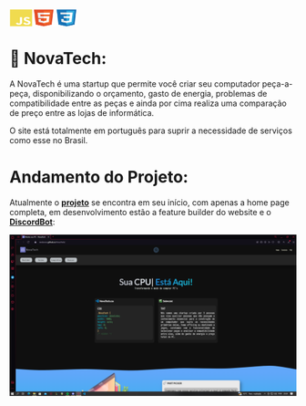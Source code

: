 <div style="display: flex">
  <img align="center" alt="JS" height="30" width="40" src="https://raw.githubusercontent.com/devicons/devicon/master/icons/javascript/javascript-plain.svg">
  <img align="center" alt="HTML" height="30" width="40" src="https://raw.githubusercontent.com/devicons/devicon/master/icons/html5/html5-original.svg">
  <img align="center" alt="CSS" height="30" width="40" src="https://raw.githubusercontent.com/devicons/devicon/master/icons/css3/css3-original.svg">
</div>

# 🎩 NovaTech:

A NovaTech é uma startup que permite você criar seu computador peça-a-peça, disponibilizando o orçamento, gasto de energia, problemas de compatibilidade entre as peças e ainda por cima realiza uma comparação de preço entre as lojas de informática.

O site está totalmente em português para suprir a necessidade de serviços como esse no Brasil.

# Andamento do Projeto:

Atualmente o <a href="https://docs.google.com/presentation/d/147pI2Q5RVeW5FYx99FEYvBMpcv1p3xx_oscBhq9rR3M/edit?usp=sharing"><b>projeto</b></a> se encontra em seu início, com apenas a home page completa, em desenvolvimento estão a feature builder do website e o <a href="https://github.com/Neoboros/Nova-Bot"><b>DiscordBot</b></a>: 

<img src="./examples/homepage.PNG">
